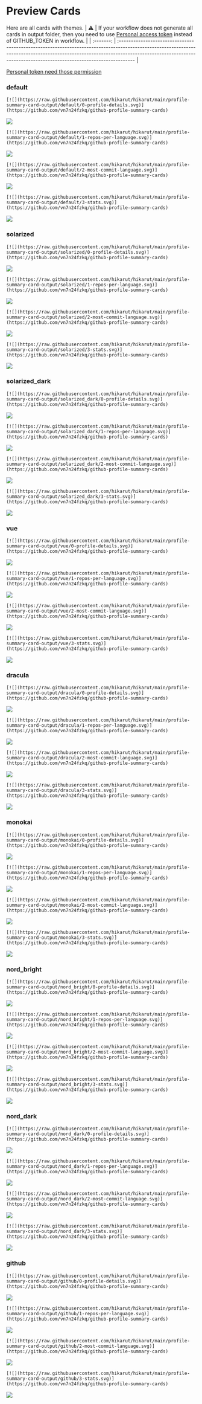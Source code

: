 
# Preview Cards

Here are all cards with themes.
| :warning: | If your workflow does not generate all cards in output folder, then you need to use [Personal access token](https://docs.github.com/en/actions/configuring-and-managing-workflows/creating-and-storing-encrypted-secrets) instead of GITHUB_TOKEN in workflow. |
| :-------: | :------------------------------------------------------------------------------------------------------------------------------------------------------------------------------------------------------------------------------------------------ |

[Personal token need those permission](https://github.com/vn7n24fzkq/github-profile-summary-cards/wiki/Personal-access-token-permissions)


### default


```
[![](https://raw.githubusercontent.com/hikarut/hikarut/main/profile-summary-card-output/default/0-profile-details.svg)](https://github.com/vn7n24fzkq/github-profile-summary-cards)
```
![](https://raw.githubusercontent.com/hikarut/hikarut/main/profile-summary-card-output/default/0-profile-details.svg)


```
[![](https://raw.githubusercontent.com/hikarut/hikarut/main/profile-summary-card-output/default/1-repos-per-language.svg)](https://github.com/vn7n24fzkq/github-profile-summary-cards)
```
![](https://raw.githubusercontent.com/hikarut/hikarut/main/profile-summary-card-output/default/1-repos-per-language.svg)


```
[![](https://raw.githubusercontent.com/hikarut/hikarut/main/profile-summary-card-output/default/2-most-commit-language.svg)](https://github.com/vn7n24fzkq/github-profile-summary-cards)
```
![](https://raw.githubusercontent.com/hikarut/hikarut/main/profile-summary-card-output/default/2-most-commit-language.svg)


```
[![](https://raw.githubusercontent.com/hikarut/hikarut/main/profile-summary-card-output/default/3-stats.svg)](https://github.com/vn7n24fzkq/github-profile-summary-cards)
```
![](https://raw.githubusercontent.com/hikarut/hikarut/main/profile-summary-card-output/default/3-stats.svg)


### solarized


```
[![](https://raw.githubusercontent.com/hikarut/hikarut/main/profile-summary-card-output/solarized/0-profile-details.svg)](https://github.com/vn7n24fzkq/github-profile-summary-cards)
```
![](https://raw.githubusercontent.com/hikarut/hikarut/main/profile-summary-card-output/solarized/0-profile-details.svg)


```
[![](https://raw.githubusercontent.com/hikarut/hikarut/main/profile-summary-card-output/solarized/1-repos-per-language.svg)](https://github.com/vn7n24fzkq/github-profile-summary-cards)
```
![](https://raw.githubusercontent.com/hikarut/hikarut/main/profile-summary-card-output/solarized/1-repos-per-language.svg)


```
[![](https://raw.githubusercontent.com/hikarut/hikarut/main/profile-summary-card-output/solarized/2-most-commit-language.svg)](https://github.com/vn7n24fzkq/github-profile-summary-cards)
```
![](https://raw.githubusercontent.com/hikarut/hikarut/main/profile-summary-card-output/solarized/2-most-commit-language.svg)


```
[![](https://raw.githubusercontent.com/hikarut/hikarut/main/profile-summary-card-output/solarized/3-stats.svg)](https://github.com/vn7n24fzkq/github-profile-summary-cards)
```
![](https://raw.githubusercontent.com/hikarut/hikarut/main/profile-summary-card-output/solarized/3-stats.svg)


### solarized_dark


```
[![](https://raw.githubusercontent.com/hikarut/hikarut/main/profile-summary-card-output/solarized_dark/0-profile-details.svg)](https://github.com/vn7n24fzkq/github-profile-summary-cards)
```
![](https://raw.githubusercontent.com/hikarut/hikarut/main/profile-summary-card-output/solarized_dark/0-profile-details.svg)


```
[![](https://raw.githubusercontent.com/hikarut/hikarut/main/profile-summary-card-output/solarized_dark/1-repos-per-language.svg)](https://github.com/vn7n24fzkq/github-profile-summary-cards)
```
![](https://raw.githubusercontent.com/hikarut/hikarut/main/profile-summary-card-output/solarized_dark/1-repos-per-language.svg)


```
[![](https://raw.githubusercontent.com/hikarut/hikarut/main/profile-summary-card-output/solarized_dark/2-most-commit-language.svg)](https://github.com/vn7n24fzkq/github-profile-summary-cards)
```
![](https://raw.githubusercontent.com/hikarut/hikarut/main/profile-summary-card-output/solarized_dark/2-most-commit-language.svg)


```
[![](https://raw.githubusercontent.com/hikarut/hikarut/main/profile-summary-card-output/solarized_dark/3-stats.svg)](https://github.com/vn7n24fzkq/github-profile-summary-cards)
```
![](https://raw.githubusercontent.com/hikarut/hikarut/main/profile-summary-card-output/solarized_dark/3-stats.svg)


### vue


```
[![](https://raw.githubusercontent.com/hikarut/hikarut/main/profile-summary-card-output/vue/0-profile-details.svg)](https://github.com/vn7n24fzkq/github-profile-summary-cards)
```
![](https://raw.githubusercontent.com/hikarut/hikarut/main/profile-summary-card-output/vue/0-profile-details.svg)


```
[![](https://raw.githubusercontent.com/hikarut/hikarut/main/profile-summary-card-output/vue/1-repos-per-language.svg)](https://github.com/vn7n24fzkq/github-profile-summary-cards)
```
![](https://raw.githubusercontent.com/hikarut/hikarut/main/profile-summary-card-output/vue/1-repos-per-language.svg)


```
[![](https://raw.githubusercontent.com/hikarut/hikarut/main/profile-summary-card-output/vue/2-most-commit-language.svg)](https://github.com/vn7n24fzkq/github-profile-summary-cards)
```
![](https://raw.githubusercontent.com/hikarut/hikarut/main/profile-summary-card-output/vue/2-most-commit-language.svg)


```
[![](https://raw.githubusercontent.com/hikarut/hikarut/main/profile-summary-card-output/vue/3-stats.svg)](https://github.com/vn7n24fzkq/github-profile-summary-cards)
```
![](https://raw.githubusercontent.com/hikarut/hikarut/main/profile-summary-card-output/vue/3-stats.svg)


### dracula


```
[![](https://raw.githubusercontent.com/hikarut/hikarut/main/profile-summary-card-output/dracula/0-profile-details.svg)](https://github.com/vn7n24fzkq/github-profile-summary-cards)
```
![](https://raw.githubusercontent.com/hikarut/hikarut/main/profile-summary-card-output/dracula/0-profile-details.svg)


```
[![](https://raw.githubusercontent.com/hikarut/hikarut/main/profile-summary-card-output/dracula/1-repos-per-language.svg)](https://github.com/vn7n24fzkq/github-profile-summary-cards)
```
![](https://raw.githubusercontent.com/hikarut/hikarut/main/profile-summary-card-output/dracula/1-repos-per-language.svg)


```
[![](https://raw.githubusercontent.com/hikarut/hikarut/main/profile-summary-card-output/dracula/2-most-commit-language.svg)](https://github.com/vn7n24fzkq/github-profile-summary-cards)
```
![](https://raw.githubusercontent.com/hikarut/hikarut/main/profile-summary-card-output/dracula/2-most-commit-language.svg)


```
[![](https://raw.githubusercontent.com/hikarut/hikarut/main/profile-summary-card-output/dracula/3-stats.svg)](https://github.com/vn7n24fzkq/github-profile-summary-cards)
```
![](https://raw.githubusercontent.com/hikarut/hikarut/main/profile-summary-card-output/dracula/3-stats.svg)


### monokai


```
[![](https://raw.githubusercontent.com/hikarut/hikarut/main/profile-summary-card-output/monokai/0-profile-details.svg)](https://github.com/vn7n24fzkq/github-profile-summary-cards)
```
![](https://raw.githubusercontent.com/hikarut/hikarut/main/profile-summary-card-output/monokai/0-profile-details.svg)


```
[![](https://raw.githubusercontent.com/hikarut/hikarut/main/profile-summary-card-output/monokai/1-repos-per-language.svg)](https://github.com/vn7n24fzkq/github-profile-summary-cards)
```
![](https://raw.githubusercontent.com/hikarut/hikarut/main/profile-summary-card-output/monokai/1-repos-per-language.svg)


```
[![](https://raw.githubusercontent.com/hikarut/hikarut/main/profile-summary-card-output/monokai/2-most-commit-language.svg)](https://github.com/vn7n24fzkq/github-profile-summary-cards)
```
![](https://raw.githubusercontent.com/hikarut/hikarut/main/profile-summary-card-output/monokai/2-most-commit-language.svg)


```
[![](https://raw.githubusercontent.com/hikarut/hikarut/main/profile-summary-card-output/monokai/3-stats.svg)](https://github.com/vn7n24fzkq/github-profile-summary-cards)
```
![](https://raw.githubusercontent.com/hikarut/hikarut/main/profile-summary-card-output/monokai/3-stats.svg)


### nord_bright


```
[![](https://raw.githubusercontent.com/hikarut/hikarut/main/profile-summary-card-output/nord_bright/0-profile-details.svg)](https://github.com/vn7n24fzkq/github-profile-summary-cards)
```
![](https://raw.githubusercontent.com/hikarut/hikarut/main/profile-summary-card-output/nord_bright/0-profile-details.svg)


```
[![](https://raw.githubusercontent.com/hikarut/hikarut/main/profile-summary-card-output/nord_bright/1-repos-per-language.svg)](https://github.com/vn7n24fzkq/github-profile-summary-cards)
```
![](https://raw.githubusercontent.com/hikarut/hikarut/main/profile-summary-card-output/nord_bright/1-repos-per-language.svg)


```
[![](https://raw.githubusercontent.com/hikarut/hikarut/main/profile-summary-card-output/nord_bright/2-most-commit-language.svg)](https://github.com/vn7n24fzkq/github-profile-summary-cards)
```
![](https://raw.githubusercontent.com/hikarut/hikarut/main/profile-summary-card-output/nord_bright/2-most-commit-language.svg)


```
[![](https://raw.githubusercontent.com/hikarut/hikarut/main/profile-summary-card-output/nord_bright/3-stats.svg)](https://github.com/vn7n24fzkq/github-profile-summary-cards)
```
![](https://raw.githubusercontent.com/hikarut/hikarut/main/profile-summary-card-output/nord_bright/3-stats.svg)


### nord_dark


```
[![](https://raw.githubusercontent.com/hikarut/hikarut/main/profile-summary-card-output/nord_dark/0-profile-details.svg)](https://github.com/vn7n24fzkq/github-profile-summary-cards)
```
![](https://raw.githubusercontent.com/hikarut/hikarut/main/profile-summary-card-output/nord_dark/0-profile-details.svg)


```
[![](https://raw.githubusercontent.com/hikarut/hikarut/main/profile-summary-card-output/nord_dark/1-repos-per-language.svg)](https://github.com/vn7n24fzkq/github-profile-summary-cards)
```
![](https://raw.githubusercontent.com/hikarut/hikarut/main/profile-summary-card-output/nord_dark/1-repos-per-language.svg)


```
[![](https://raw.githubusercontent.com/hikarut/hikarut/main/profile-summary-card-output/nord_dark/2-most-commit-language.svg)](https://github.com/vn7n24fzkq/github-profile-summary-cards)
```
![](https://raw.githubusercontent.com/hikarut/hikarut/main/profile-summary-card-output/nord_dark/2-most-commit-language.svg)


```
[![](https://raw.githubusercontent.com/hikarut/hikarut/main/profile-summary-card-output/nord_dark/3-stats.svg)](https://github.com/vn7n24fzkq/github-profile-summary-cards)
```
![](https://raw.githubusercontent.com/hikarut/hikarut/main/profile-summary-card-output/nord_dark/3-stats.svg)


### github


```
[![](https://raw.githubusercontent.com/hikarut/hikarut/main/profile-summary-card-output/github/0-profile-details.svg)](https://github.com/vn7n24fzkq/github-profile-summary-cards)
```
![](https://raw.githubusercontent.com/hikarut/hikarut/main/profile-summary-card-output/github/0-profile-details.svg)


```
[![](https://raw.githubusercontent.com/hikarut/hikarut/main/profile-summary-card-output/github/1-repos-per-language.svg)](https://github.com/vn7n24fzkq/github-profile-summary-cards)
```
![](https://raw.githubusercontent.com/hikarut/hikarut/main/profile-summary-card-output/github/1-repos-per-language.svg)


```
[![](https://raw.githubusercontent.com/hikarut/hikarut/main/profile-summary-card-output/github/2-most-commit-language.svg)](https://github.com/vn7n24fzkq/github-profile-summary-cards)
```
![](https://raw.githubusercontent.com/hikarut/hikarut/main/profile-summary-card-output/github/2-most-commit-language.svg)


```
[![](https://raw.githubusercontent.com/hikarut/hikarut/main/profile-summary-card-output/github/3-stats.svg)](https://github.com/vn7n24fzkq/github-profile-summary-cards)
```
![](https://raw.githubusercontent.com/hikarut/hikarut/main/profile-summary-card-output/github/3-stats.svg)

